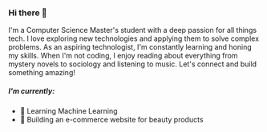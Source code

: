 ### Hi there 👋

I'm a Computer Science Master's student with a deep passion for all things tech. I love exploring new technologies and applying them to solve complex problems. As an aspiring technologist, I'm constantly learning and honing my skills. When I'm not coding, I enjoy reading about everything from mystery novels to sociology and listening to music. Let's connect and build something amazing!

##### I'm currently: 
- 🌱 Learning Machine Learning 
- 🌱 Building an e-commerce website for beauty products

